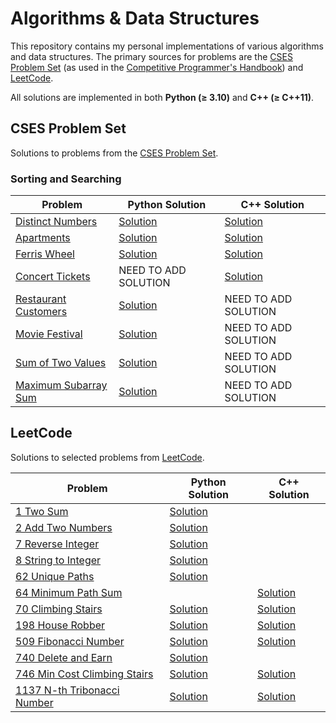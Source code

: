 # Algorithms & Data Structures

This repository contains my personal implementations of various algorithms and data structures. The primary sources for problems are the [CSES Problem Set](https://cses.fi/problemset/) (as used in the [Competitive Programmer's Handbook](./cp-handbook/book.pdf)) and [LeetCode](https://leetcode.com/problemset/).

All solutions are implemented in both **Python (≥ 3.10)** and **C++ (≥ C++11)**.

## CSES Problem Set

Solutions to problems from the [CSES Problem Set](https://cses.fi/problemset/).

### Sorting and Searching

| Problem                                                        | Python Solution                                                   | C++ Solution                                                        |
|----------------------------------------------------------------|-------------------------------------------------------------------|---------------------------------------------------------------------|
| [Distinct Numbers](https://cses.fi/problemset/task/1621/)       | [Solution](./cp-handbook/py_src/Sortings/distinct_numbers.py)     | [Solution](./cp-handbook/cpp_src/Sortings/distinct_numbers.cpp)     |
| [Apartments](https://cses.fi/problemset/task/1084/)             | [Solution](./cp-handbook/py_src/Sortings/apartments.py)           | [Solution](./cp-handbook/cpp_src/Sortings/apartment.cpp)            |
| [Ferris Wheel](https://cses.fi/problemset/task/1090)            | [Solution](./cp-handbook/py_src/Sortings/ferris_wheel.py)         | [Solution](./cp-handbook/cpp_src/Sortings/ferris_wheel.cpp)         |
| [Concert Tickets](https://cses.fi/problemset/task/1091)         |                     NEED TO ADD SOLUTION                          | [Solution](./cp-handbook/cpp_src/Sortings/concert_tickets.cpp)      |
| [Restaurant Customers](https://cses.fi/problemset/task/1619)    | [Solution](./cp-handbook/py_src/Sortings/restaurant_customers.py) |                       NEED TO ADD SOLUTION                          |
| [Movie Festival](https://cses.fi/problemset/task/1629)          | [Solution](./cp-handbook/py_src/Sortings/movie_festival.py)       |                       NEED TO ADD SOLUTION                          |
| [Sum of Two Values](https://cses.fi/problemset/task/1640)       | [Solution](./cp-handbook/py_src/Sortings/sum_of_two_values.py)    |                       NEED TO ADD SOLUTION                          |
| [Maximum Subarray Sum](https://cses.fi/problemset/task/1643)    | [Solution](./cp-handbook/py_src/Sortings/max_subarray_sum.py)     |                       NEED TO ADD SOLUTION                          |

## LeetCode

Solutions to selected problems from [LeetCode](https://leetcode.com/).

| Problem                                                                                 | Python Solution                                                                 | C++ Solution           |
|-----------------------------------------------------------------------------------------|---------------------------------------------------------------------------------|------------------------|
| [1 Two Sum](https://leetcode.com/problems/two-sum/)                                     | [Solution](./Leetcode/easy/1_two_sum.py)                                        |                        |
| [2 Add Two Numbers](https://leetcode.com/problems/add-two-numbers/)                     | [Solution](./Leetcode/medium/2_add_two_numbers.py)                              |                        |
| [7 Reverse Integer](https://leetcode.com/problems/reverse-integer/)                     | [Solution](./Leetcode/medium/7_reverse_integer.py)                              |                        |
| [8 String to Integer](https://leetcode.com/problems/string-to-integer-atoi/)            | [Solution](./Leetcode/medium/8_string_to_integer.py)                            |                        |
| [62 Unique Paths](https://leetcode.com/problems/unique-paths/)                          | [Solution](./Leetcode/dynamic_programming/medium/62_unique_paths.py)            |                                                                                  |
| [64 Minimum Path Sum](https://leetcode.com/problems/minimum-path-sum/)                  |                                                                                 | [Solution](./Leetcode/dynamic_programming/medium/64_Minimum_Path_Sum.cpp)        |
| [70 Climbing Stairs](https://leetcode.com/problems/climbing-stairs/)                    | [Solution](./Leetcode/dynamic_programming/easy/70_climbing_stairs.py)           | [Solution](./Leetcode/dynamic_programming/easy/70_climbing_stairs.cpp)           |
| [198 House Robber](https://leetcode.com/problems/house-robber/)                         | [Solution](./Leetcode/dynamic_programming/medium/198_house_robber.py)           | [Solution](./Leetcode/dynamic_programming/medium/198_house_robber.cpp)           |
| [509 Fibonacci Number](https://leetcode.com/problems/fibonacci-number/)                 | [Solution](./Leetcode/dynamic_programming/easy/509_fibonacci_number.py)         | [Solution](./Leetcode/dynamic_programming/easy/509_fibonacci_number.cpp)         |
| [740 Delete and Earn](https://leetcode.com/problems/delete-and-earn/)                   | [Solution](./Leetcode/dynamic_programming/medium/740_delete_and_earn.py)        |                                                                                  |
| [746 Min Cost Climbing Stairs](https://leetcode.com/problems/min-cost-climbing-stairs/) | [Solution](./Leetcode/dynamic_programming/easy/746_min_cost_climbing_stairs.py) | [Solution](./Leetcode/dynamic_programming/easy/746_min_cost_climbing_stairs.cpp) |
| [1137 N-th Tribonacci Number](https://leetcode.com/problems/n-th-tribonacci-number/)    | [Solution](./Leetcode/dynamic_programming/easy/1137_N-th_tribonacci_number.py)  | [Solution](./Leetcode/dynamic_programming/easy/1137_N-th_tribonacci_number.cpp)  |
